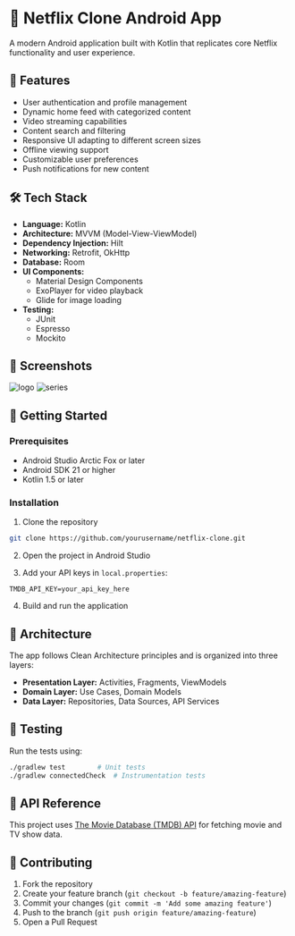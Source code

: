 # 📱 Netflix Clone Android App

A modern Android application built with Kotlin that replicates core Netflix functionality and user experience.

## 🌟 Features

- User authentication and profile management
- Dynamic home feed with categorized content
- Video streaming capabilities
- Content search and filtering
- Responsive UI adapting to different screen sizes
- Offline viewing support
- Customizable user preferences
- Push notifications for new content

## 🛠️ Tech Stack

- **Language:** Kotlin
- **Architecture:** MVVM (Model-View-ViewModel)
- **Dependency Injection:** Hilt
- **Networking:** Retrofit, OkHttp
- **Database:** Room
- **UI Components:** 
  - Material Design Components
  - ExoPlayer for video playback
  - Glide for image loading
- **Testing:** 
  - JUnit
  - Espresso
  - Mockito

## 📱 Screenshots

![logo](https://github.com/user-attachments/assets/51139deb-ad59-4a81-8b52-13243f8e3cf5)
![series](https://github.com/user-attachments/assets/766f314d-1c4b-4fd6-926b-f679098fee7c)


## 🚀 Getting Started

### Prerequisites

- Android Studio Arctic Fox or later
- Android SDK 21 or higher
- Kotlin 1.5 or later

### Installation

1. Clone the repository
```bash
git clone https://github.com/yourusername/netflix-clone.git
```

2. Open the project in Android Studio

3. Add your API keys in `local.properties`:
```properties
TMDB_API_KEY=your_api_key_here
```

4. Build and run the application

## 📐 Architecture

The app follows Clean Architecture principles and is organized into three layers:

- **Presentation Layer:** Activities, Fragments, ViewModels
- **Domain Layer:** Use Cases, Domain Models
- **Data Layer:** Repositories, Data Sources, API Services

## 🧪 Testing

Run the tests using:

```bash
./gradlew test        # Unit tests
./gradlew connectedCheck  # Instrumentation tests
```

## 📝 API Reference

This project uses [The Movie Database (TMDB) API](https://www.themoviedb.org/documentation/api) for fetching movie and TV show data.

## 🤝 Contributing

1. Fork the repository
2. Create your feature branch (`git checkout -b feature/amazing-feature`)
3. Commit your changes (`git commit -m 'Add some amazing feature'`)
4. Push to the branch (`git push origin feature/amazing-feature`)
5. Open a Pull Request

